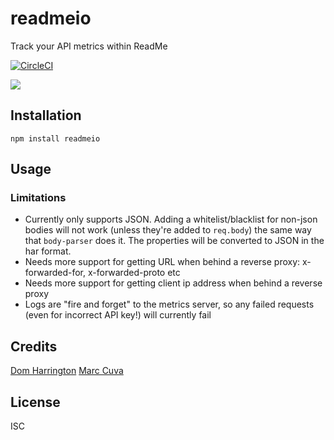 # readmeio

Track your API metrics within ReadMe

[![CircleCI](https://circleci.com/gh/readmeio/metrics.svg?style=svg)](https://circleci.com/gh/readmeio/metrics)

[![](https://d3vv6lp55qjaqc.cloudfront.net/items/1M3C3j0I0s0j3T362344/Untitled-2.png)](https://readme.io)

## Installation

```
npm install readmeio
```

## Usage

### Limitations
- Currently only supports JSON. Adding a whitelist/blacklist for non-json bodies will not work (unless they're added to `req.body`)
the same way that `body-parser` does it. The properties will be converted to JSON in the har format.
- Needs more support for getting URL when behind a reverse proxy: x-forwarded-for, x-forwarded-proto etc
- Needs more support for getting client ip address when behind a reverse proxy
- Logs are "fire and forget" to the metrics server, so any failed requests (even for incorrect API key!) will currently fail

## Credits
[Dom Harrington](https://github.com/domharrington/)
[Marc Cuva](https://github.com/mjcuva/)

## License

ISC
